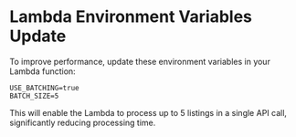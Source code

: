 # Lambda Environment Variables Update

To improve performance, update these environment variables in your Lambda function:

```
USE_BATCHING=true
BATCH_SIZE=5
```

This will enable the Lambda to process up to 5 listings in a single API call, significantly reducing processing time.